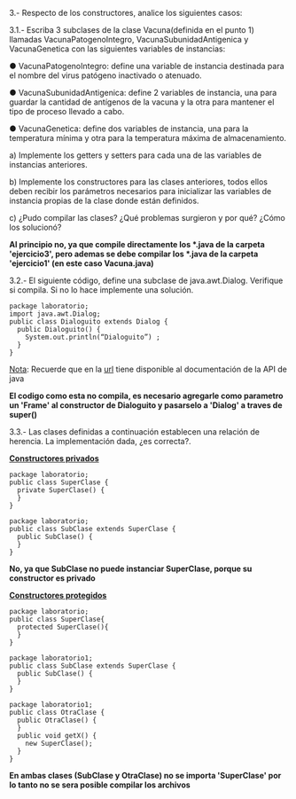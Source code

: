 3.- Respecto de los constructores, analice los siguientes casos:

3.1.- Escriba 3 subclases de la clase Vacuna(definida en el punto 1) llamadas VacunaPatogenoIntegro, VacunaSubunidadAntigenica y VacunaGenetica con las siguientes variables de instancias:

● VacunaPatogenoIntegro: define una variable de instancia destinada para el nombre del virus patógeno inactivado o atenuado.

● VacunaSubunidadAntigenica: define 2 variables de instancia, una para guardar la cantidad de antígenos de la vacuna y la otra para mantener el tipo de proceso llevado a cabo.

● VacunaGenetica: define dos variables de instancia, una para la temperatura mínima y otra para la temperatura máxima de almacenamiento.

a) Implemente los getters y setters para cada una de las variables de instancias anteriores.

b) Implemente los constructores para las clases anteriores, todos ellos deben recibir los parámetros necesarios para inicializar las variables de instancia propias de la clase donde están definidos.

c) ¿Pudo compilar las clases? ¿Qué problemas surgieron y por qué? ¿Cómo los solucionó?

__Al principio no, ya que compile directamente los *.java de la carpeta 'ejercicio3', pero ademas se debe compilar los *.java de la carpeta 'ejercicio1' (en este caso Vacuna.java)__

3.2.- El siguiente código, define una subclase de java.awt.Dialog. Verifique si compila. Si no lo hace implemente una solución.

~~~
package laboratorio;
import java.awt.Dialog;
public class Dialoguito extends Dialog {
  public Dialoguito() {
    System.out.println(“Dialoguito”) ;
  }
}
~~~

<ins>Nota</ins>: Recuerde que en la <a href="https://docs.oracle.com/en/java/javase/19/docs/api/">url</a> tiene disponible al documentación de la API de java

**El codigo como esta no compila, es necesario agregarle como parametro un 'Frame' al constructor de Dialoguito y pasarselo a 'Dialog' a traves de super()**

3.3.- Las clases definidas a continuación establecen una relación de herencia. La implementación dada, ¿es correcta?.

<ins><b>Constructores privados</b></ins>

~~~
package laboratorio;
public class SuperClase {
  private SuperClase() {
  }
}

package laboratorio;
public class SubClase extends SuperClase {
  public SubClase() {
  }
}
~~~

__No, ya que SubClase no puede instanciar SuperClase, porque su constructor es privado__

<ins><b>Constructores protegidos</b></ins>

~~~
package laboratorio;
public class SuperClase{
  protected SuperClase(){
  }
}

package laboratorio1;
public class SubClase extends SuperClase {
  public SubClase() {
  }
}

package laboratorio1;
public class OtraClase {
  public OtraClase() {
  }
  public void getX() {
    new SuperClase();
  }
}
~~~

__En ambas clases (SubClase y OtraClase) no se importa 'SuperClase' por lo tanto no se sera posible compilar los archivos__